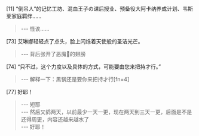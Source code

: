 
[11] “倒吊人”的记忆工坊、混血王子の课后授业、预备役大阿卡纳养成计划、韦斯莱家庭羁绊……
>--- 怪诶……<br>

[73] 艾琳娜轻轻点了点头，脸上闪烁着天使般的圣洁光芒。
>--- 背后张开了恶魔👿的翅膀<br>

[74] “只不过，这个力度以及具体的方式，可能要由您来把持才行。”
>--- 解释一下：黑锅还是要你来把持才行[fn=4]<br>

[77] 好耶！
>--- 短耶<br>
>--- 然后又鸽两天，以前最少一天一更，现在两天到三天一更，后面是不是还得周更，内容还越来越水了<br>
>--- 好耶！<br>
